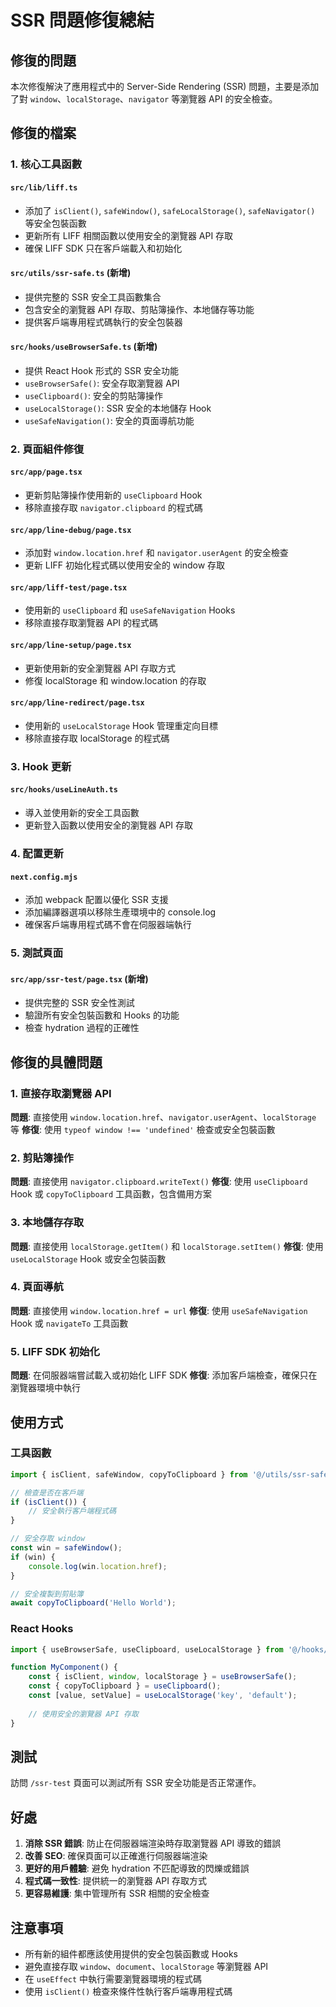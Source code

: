 # SSR 問題修復總結

## 修復的問題

本次修復解決了應用程式中的 Server-Side Rendering (SSR) 問題，主要是添加了對 `window`、`localStorage`、`navigator` 等瀏覽器 API 的安全檢查。

## 修復的檔案

### 1. 核心工具函數

#### `src/lib/liff.ts`
- 添加了 `isClient()`, `safeWindow()`, `safeLocalStorage()`, `safeNavigator()` 等安全包裝函數
- 更新所有 LIFF 相關函數以使用安全的瀏覽器 API 存取
- 確保 LIFF SDK 只在客戶端載入和初始化

#### `src/utils/ssr-safe.ts` (新增)
- 提供完整的 SSR 安全工具函數集合
- 包含安全的瀏覽器 API 存取、剪貼簿操作、本地儲存等功能
- 提供客戶端專用程式碼執行的安全包裝器

#### `src/hooks/useBrowserSafe.ts` (新增)
- 提供 React Hook 形式的 SSR 安全功能
- `useBrowserSafe()`: 安全存取瀏覽器 API
- `useClipboard()`: 安全的剪貼簿操作
- `useLocalStorage()`: SSR 安全的本地儲存 Hook
- `useSafeNavigation()`: 安全的頁面導航功能

### 2. 頁面組件修復

#### `src/app/page.tsx`
- 更新剪貼簿操作使用新的 `useClipboard` Hook
- 移除直接存取 `navigator.clipboard` 的程式碼

#### `src/app/line-debug/page.tsx`
- 添加對 `window.location.href` 和 `navigator.userAgent` 的安全檢查
- 更新 LIFF 初始化程式碼以使用安全的 window 存取

#### `src/app/liff-test/page.tsx`
- 使用新的 `useClipboard` 和 `useSafeNavigation` Hooks
- 移除直接存取瀏覽器 API 的程式碼

#### `src/app/line-setup/page.tsx`
- 更新使用新的安全瀏覽器 API 存取方式
- 修復 localStorage 和 window.location 的存取

#### `src/app/line-redirect/page.tsx`
- 使用新的 `useLocalStorage` Hook 管理重定向目標
- 移除直接存取 localStorage 的程式碼

### 3. Hook 更新

#### `src/hooks/useLineAuth.ts`
- 導入並使用新的安全工具函數
- 更新登入函數以使用安全的瀏覽器 API 存取

### 4. 配置更新

#### `next.config.mjs`
- 添加 webpack 配置以優化 SSR 支援
- 添加編譯器選項以移除生產環境中的 console.log
- 確保客戶端專用程式碼不會在伺服器端執行

### 5. 測試頁面

#### `src/app/ssr-test/page.tsx` (新增)
- 提供完整的 SSR 安全性測試
- 驗證所有安全包裝函數和 Hooks 的功能
- 檢查 hydration 過程的正確性

## 修復的具體問題

### 1. 直接存取瀏覽器 API
**問題**: 直接使用 `window.location.href`、`navigator.userAgent`、`localStorage` 等
**修復**: 使用 `typeof window !== 'undefined'` 檢查或安全包裝函數

### 2. 剪貼簿操作
**問題**: 直接使用 `navigator.clipboard.writeText()`
**修復**: 使用 `useClipboard` Hook 或 `copyToClipboard` 工具函數，包含備用方案

### 3. 本地儲存存取
**問題**: 直接使用 `localStorage.getItem()` 和 `localStorage.setItem()`
**修復**: 使用 `useLocalStorage` Hook 或安全包裝函數

### 4. 頁面導航
**問題**: 直接使用 `window.location.href = url`
**修復**: 使用 `useSafeNavigation` Hook 或 `navigateTo` 工具函數

### 5. LIFF SDK 初始化
**問題**: 在伺服器端嘗試載入或初始化 LIFF SDK
**修復**: 添加客戶端檢查，確保只在瀏覽器環境中執行

## 使用方式

### 工具函數
```typescript
import { isClient, safeWindow, copyToClipboard } from '@/utils/ssr-safe';

// 檢查是否在客戶端
if (isClient()) {
    // 安全執行客戶端程式碼
}

// 安全存取 window
const win = safeWindow();
if (win) {
    console.log(win.location.href);
}

// 安全複製到剪貼簿
await copyToClipboard('Hello World');
```

### React Hooks
```typescript
import { useBrowserSafe, useClipboard, useLocalStorage } from '@/hooks/useBrowserSafe';

function MyComponent() {
    const { isClient, window, localStorage } = useBrowserSafe();
    const { copyToClipboard } = useClipboard();
    const [value, setValue] = useLocalStorage('key', 'default');
    
    // 使用安全的瀏覽器 API 存取
}
```

## 測試

訪問 `/ssr-test` 頁面可以測試所有 SSR 安全功能是否正常運作。

## 好處

1. **消除 SSR 錯誤**: 防止在伺服器端渲染時存取瀏覽器 API 導致的錯誤
2. **改善 SEO**: 確保頁面可以正確進行伺服器端渲染
3. **更好的用戶體驗**: 避免 hydration 不匹配導致的閃爍或錯誤
4. **程式碼一致性**: 提供統一的瀏覽器 API 存取方式
5. **更容易維護**: 集中管理所有 SSR 相關的安全檢查

## 注意事項

- 所有新的組件都應該使用提供的安全包裝函數或 Hooks
- 避免直接存取 `window`、`document`、`localStorage` 等瀏覽器 API
- 在 `useEffect` 中執行需要瀏覽器環境的程式碼
- 使用 `isClient()` 檢查來條件性執行客戶端專用程式碼
